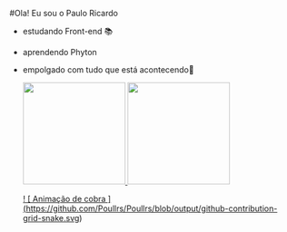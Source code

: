 #Ola!  Eu sou o Paulo  Ricardo 
- estudando Front-end 📚
- aprendendo Phyton
- empolgado com tudo que está acontecendo🤗




  <a href="h://git.com/Poullrs">
  <img height = "180em" src = "https://github-readme-stats.vercel.app/api?username=Poullrs&show_icons=false&theme=merko&include_all_commits=true&count_private=true" />
    <img height="180em" src="https://github-readme-stats.vercel.app/api/top-langs/?username=Poullrs&layout=compact&langs_count=7&theme=dracula"/> 
  

   ! [ Animação de cobra ] (https://github.com/Poullrs/Poullrs/blob/output/github-contribution-grid-snake.svg)
    </div>
